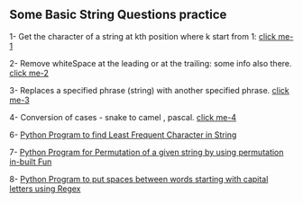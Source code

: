 
## Some Basic String Questions practice

[click me-1]: https://github.com/THENHKHAN/BasicProgramPracticeUsingPython/blob/main/Python-String/getCharFromIndex.py
[click me-2]: https://github.com/THENHKHAN/BasicProgramPracticeUsingPython/blob/main/Python-String/removeTrainlingOrStartSpace.py
[click me-3]: 3_replaceStringWithOtherString.py
[click me-4]: 5_Snak2PascalCamelConvert.py



1- Get the character of a string at kth position where k start from 1: [click me-1]

2- Remove whiteSpace at the leading or at the trailing: some info also there. [click me-2]

3- Replaces a specified phrase (string) with another specified phrase. [click me-3]

4- Conversion of cases - snake to camel , pascal. [click me-4] 

6- [Python Program to find Least Frequent Character in String](./6_freqOfCharInStringCOuntMinCHar.py)

7- [Python Program for Permutation of a given string by using permutation in-built Fun](7_permuationOfStrUsingInBuitFun.py)

8- [Python Program to put spaces between words starting with capital letters using Regex](8_addSpaceBetwenWrdsStartWithUppercaseUsingRegex.py)
